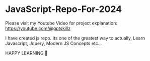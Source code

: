 # JavaScript-Repo-For-2024

Please visit my Youtube Video for project explanation: https://youtube.com/@gptskillz

I have created js repo.
Its one of the greatest way to actually, Learn Javascript, Jquery, Modern JS Concepts etc...

HAPPY LEARNING 💖
